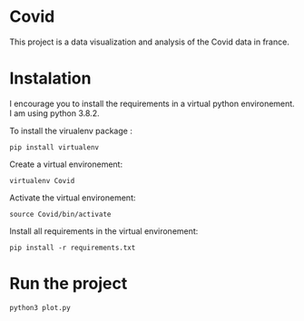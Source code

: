 # Covid

This project is a data visualization and analysis of the Covid data in france. 

# Instalation 

I encourage you to install the requirements in a virtual python environement. I am using python 3.8.2. 

To install the virualenv package :
```
pip install virtualenv 
```
Create a virtual environement:
```
virtualenv Covid
```

Activate the virtual environement: 
```
source Covid/bin/activate 
```

Install all requirements in the virtual environement: 
```
pip install -r requirements.txt  
```

# Run the project

```
python3 plot.py 
```

